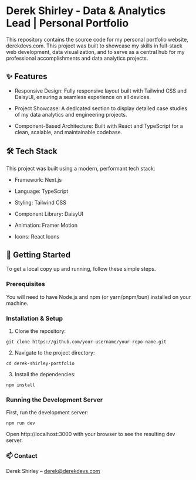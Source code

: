 # Derek Shirley - Data & Analytics Lead | Personal Portfolio
This repository contains the source code for my personal portfolio website, derekdevs.com. This project was built to showcase my skills in full-stack web development, data visualization, and to serve as a central hub for my professional accomplishments and data analytics projects.

## ✨ Features

- Responsive Design: Fully responsive layout built with Tailwind CSS and DaisyUI, ensuring a seamless experience on all devices.

- Project Showcase: A dedicated section to display detailed case studies of my data analytics and engineering projects.

- Component-Based Architecture: Built with React and TypeScript for a clean, scalable, and maintainable codebase.

## 🛠️ Tech Stack
This project was built using a modern, performant tech stack:

- Framework: Next.js

- Language: TypeScript

- Styling: Tailwind CSS

- Component Library: DaisyUI

- Animation: Framer Motion

- Icons: React Icons

## 🚀 Getting Started
To get a local copy up and running, follow these simple steps.

### Prerequisites
You will need to have Node.js and npm (or yarn/pnpm/bun) installed on your machine.

### Installation & Setup
1. Clone the repository:

`git clone https://github.com/your-username/your-repo-name.git`

2. Navigate to the project directory:

`cd derek-shirley-portfolio`

3. Install the dependencies:

`npm install`

### Running the Development Server
First, run the development server:

`npm run dev`

Open http://localhost:3000 with your browser to see the resulting dev server.

### 📫 Contact
Derek Shirley – derek@derekdevs.com